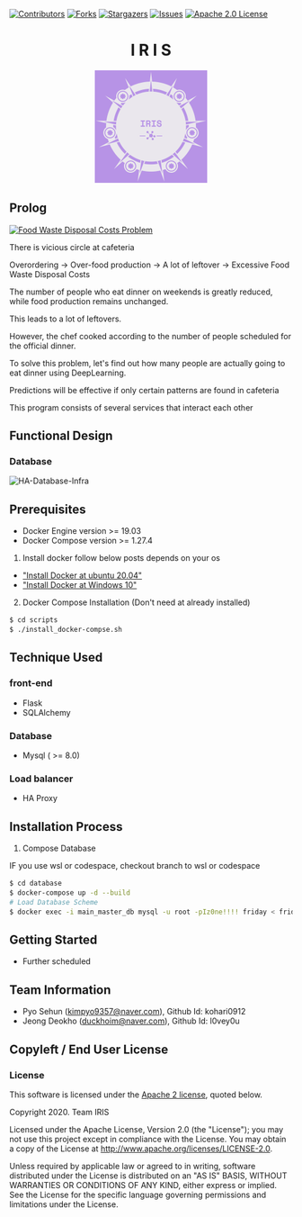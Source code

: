 [contributors-shield]: https://img.shields.io/github/contributors/osamhack2020/Infra_FRIDAY_IRIS?style=flat-square
[contributors-url]: https://github.com/osamhack2020/Infra_FRIDAY_IRIS/graphs/contributors
[forks-shield]: https://img.shields.io/github/forks/osamhack2020/Infra_FRIDAY_IRIS.svg?style=flat-square
[forks-url]: https://github.com/osamhack2020/Infra_FRIDAY_IRIS/network/members
[stars-shield]: https://img.shields.io/github/stars/osamhack2020/Infra_FRIDAY_IRIS?style=flat-square
[stars-url]: https://github.com/osamhack2020/Infra_FRIDAY_IRIS/stargazers
[issues-shield]: https://img.shields.io/github/issues/osamhack2020/Infra_FRIDAY_IRIS.svg?style=flat-square
[issues-url]: hhttps://github.com/osamhack2020/Infra_FRIDAY_IRIS/issues
[license-shield]: https://img.shields.io/github/license/osamhack2020/Infra_FRIDAY_IRIS.svg?style=flat-square
[license-url]: https://github.com/osamhack2020/Infra_FRIDAY_IRIS/blob/main/LICENSE

[![Contributors][contributors-shield]][contributors-url]
[![Forks][forks-shield]][forks-url]
[![Stargazers][stars-shield]][stars-url]
[![Issues][issues-shield]][issues-url]
[![Apache 2.0 License][license-shield]][license-url]

<h1 align="center"> I R I S </h1>
<p align="center">
  <img src="https://github.com/osamhack2020/Infra_FRIDAY_IRIS/blob/main/team_logo.png" width="200" alt="team logo">
</p>

## Prolog

[![Food Waste Disposal Costs Problem](https://img.youtube.com/vi/nciqfJ8wz0g/0.jpg)](https://www.youtube.com/watch?v=nciqfJ8wz0g)

There is vicious circle at cafeteria

Overordering -> Over-food production -> A lot of leftover -> Excessive Food Waste Disposal Costs

The number of people who eat dinner on weekends is greatly reduced, while food production remains unchanged.

This leads to a lot of leftovers.

However, the chef cooked according to the number of people scheduled for the official dinner.

To solve this problem, let's find out how many people are actually going to eat dinner using DeepLearning.

Predictions will be effective if only certain patterns are found in cafeteria

This program consists of several  services that interact each other

## Functional Design

### Database
![HA-Database-Infra](https://drive.google.com/uc?export=download&id=1C9Wra6ZUjt2nFJY5dSKY6zYqQoIZ_dBM)

## Prerequisites

* Docker Engine version >= 19.03
* Docker Compose version >= 1.27.4

1. Install docker follow below posts depends on your os

- ["Install Docker at ubuntu 20.04"](https://www.digitalocean.com/community/tutorials/how-to-install-and-use-docker-on-ubuntu-20-04)
- ["Install Docker at Windows 10"](https://www.wsgvet.com/ubuntu/180?sfl=wr_subject%7C%7Cwr_content&stx=NAS&sst=wr_hit&sod=desc&sop=and&page=1)

2. Docker Compose Installation (Don't need at already installed)

```bash
$ cd scripts
$ ./install_docker-compse.sh
```

## Technique Used

### front-end

 -  Flask
 -  SQLAlchemy

### Database

 - Mysql ( >= 8.0)

### Load balancer

 - HA Proxy

## Installation Process

1. Compose Database

IF you use wsl or codespace, checkout branch to wsl or codespace 

```bash
$ cd database
$ docker-compose up -d --build
# Load Database Scheme
$ docker exec -i main_master_db mysql -u root -pIz0ne!!!! friday < friday.sql
```

## Getting Started

- Further scheduled

## Team Information

- Pyo Sehun (kimpyo9357@naver.com), Github Id: kohari0912
- Jeong Deokho (duckhoim@naver.com), Github Id: l0vey0u

## Copyleft / End User License

### License

This software is licensed under the [Apache 2 license](LICENSE), quoted below.

Copyright 2020. Team IRIS

Licensed under the Apache License, Version 2.0 (the "License"); you may not
use this project except in compliance with the License. You may obtain a copy
of the License at http://www.apache.org/licenses/LICENSE-2.0.

Unless required by applicable law or agreed to in writing, software
distributed under the License is distributed on an "AS IS" BASIS, WITHOUT
WARRANTIES OR CONDITIONS OF ANY KIND, either express or implied. See the
License for the specific language governing permissions and limitations under
the License.